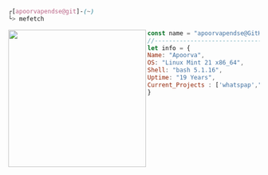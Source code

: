 

```css
┌[apoorvapendse@git]-(~)
└> mefetch
```
 

<div style="display:block;text-align:left">
 <img align="left" src="https://github.com/apoorvapendse/apoorvapendse/assets/102853901/8dee6ab2-5006-4466-b881-4659b2c60269" border="0" style="width:276px;">

  ```javascript
const name = "apoorvapendse@GitHub";
  //--------------------------------
let info = {
  Name: "Apoorva",
  OS: "Linux Mint 21 x86_64",
  Shell: "bash 5.1.16",
  Uptime: "19 Years",
  Current_Projects : ['whatspap',"CruSyt",`ITC6-Text-Compressor`]
}
  ```
</div>






